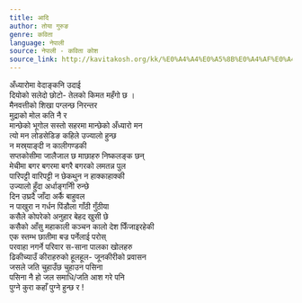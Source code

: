 ```yaml
---
title: आदि
author: तोया गुरुङ
genre: कविता
language: नेपाली
source: नेपाली - कविता कोश
source_link: http://kavitakosh.org/kk/%E0%A4%A4%E0%A5%8B%E0%A4%AF%E0%A4%BE_%E0%A4%97%E0%A5%81%E0%A4%B0%E0%A5%81%E0%A4%99
---
```


अँध्यारोमा वेदाङ्कनि उदाई  
दियोको सलेदो छोटो- तेलको किमत महँगो छ ।  
मैनवत्तीको शिखा पग्लन्छ निरन्तर  
मुद्राको मोल कति नै र  
मान्छेको भूगोल सस्तो सहरमा मान्छेको अँध्यारो मन  
त्यो मन लोडसेडिङ कहिले उज्यालो हुन्छ  
न मस्र्याङ्दी न कालीगण्डकी  
सप्तकोसीमा जालैजाल छ माछाहरु निष्कलङ्क छन्  
मेचीमा बगर बगरमा बगरै बगरको लमतन्न पुल  
पारिपट्टी वारिपट्टी न छेकथुन न हाक्काहाक्की  
उज्यालो हुँदा अर्धाङ्गनिी रुन्छे  
दिन उघ्रदै जाँदा अर्कै बाहुवल  
न पाखुरा न गर्धन पिंडौला गाँठी गुँठीया  
कसैले कोपरेको अनुहार बेहद खुसी छे  
कसैको आँसु महाकाली कञ्चन कालो देश फिँजाइरहेकी  
एक स्तम्भ छातीमा बज्र पर्नेलाई परोस्  
परवाहा नगर्ने परिवार स-साना पालका खोलहरु  
ढिकीच्याउँ कीराहरुको हूलहूल- जूनकीरीको प्रवासन  
जसले जति चुहाउँछ चुहाउन पसिना  
पसिना नै हो जल समाधि/जति आश गरे पनि  
पुग्ने कुरा कहाँ पुग्ने हुन्छ र !
